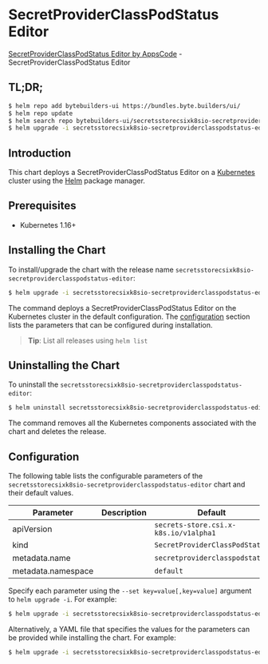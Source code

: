 # SecretProviderClassPodStatus Editor

[SecretProviderClassPodStatus Editor by AppsCode](https://byte.builders) - SecretProviderClassPodStatus Editor

## TL;DR;

```bash
$ helm repo add bytebuilders-ui https://bundles.byte.builders/ui/
$ helm repo update
$ helm search repo bytebuilders-ui/secretsstorecsixk8sio-secretproviderclasspodstatus-editor --version=v0.4.14
$ helm upgrade -i secretsstorecsixk8sio-secretproviderclasspodstatus-editor bytebuilders-ui/secretsstorecsixk8sio-secretproviderclasspodstatus-editor -n default --create-namespace --version=v0.4.14
```

## Introduction

This chart deploys a SecretProviderClassPodStatus Editor on a [Kubernetes](http://kubernetes.io) cluster using the [Helm](https://helm.sh) package manager.

## Prerequisites

- Kubernetes 1.16+

## Installing the Chart

To install/upgrade the chart with the release name `secretsstorecsixk8sio-secretproviderclasspodstatus-editor`:

```bash
$ helm upgrade -i secretsstorecsixk8sio-secretproviderclasspodstatus-editor bytebuilders-ui/secretsstorecsixk8sio-secretproviderclasspodstatus-editor -n default --create-namespace --version=v0.4.14
```

The command deploys a SecretProviderClassPodStatus Editor on the Kubernetes cluster in the default configuration. The [configuration](#configuration) section lists the parameters that can be configured during installation.

> **Tip**: List all releases using `helm list`

## Uninstalling the Chart

To uninstall the `secretsstorecsixk8sio-secretproviderclasspodstatus-editor`:

```bash
$ helm uninstall secretsstorecsixk8sio-secretproviderclasspodstatus-editor -n default
```

The command removes all the Kubernetes components associated with the chart and deletes the release.

## Configuration

The following table lists the configurable parameters of the `secretsstorecsixk8sio-secretproviderclasspodstatus-editor` chart and their default values.

|     Parameter      | Description |                     Default                      |
|--------------------|-------------|--------------------------------------------------|
| apiVersion         |             | <code>secrets-store.csi.x-k8s.io/v1alpha1</code> |
| kind               |             | <code>SecretProviderClassPodStatus</code>        |
| metadata.name      |             | <code>secretproviderclasspodstatus</code>        |
| metadata.namespace |             | <code>default</code>                             |


Specify each parameter using the `--set key=value[,key=value]` argument to `helm upgrade -i`. For example:

```bash
$ helm upgrade -i secretsstorecsixk8sio-secretproviderclasspodstatus-editor bytebuilders-ui/secretsstorecsixk8sio-secretproviderclasspodstatus-editor -n default --create-namespace --version=v0.4.14 --set apiVersion=secrets-store.csi.x-k8s.io/v1alpha1
```

Alternatively, a YAML file that specifies the values for the parameters can be provided while
installing the chart. For example:

```bash
$ helm upgrade -i secretsstorecsixk8sio-secretproviderclasspodstatus-editor bytebuilders-ui/secretsstorecsixk8sio-secretproviderclasspodstatus-editor -n default --create-namespace --version=v0.4.14 --values values.yaml
```
